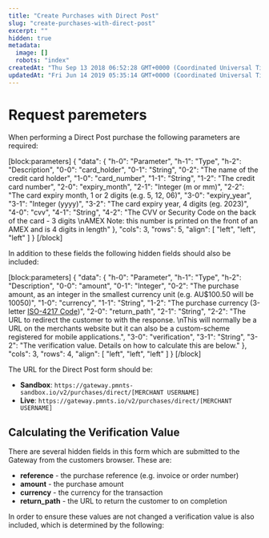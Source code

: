 ```yaml
---
title: "Create Purchases with Direct Post"
slug: "create-purchases-with-direct-post"
excerpt: ""
hidden: true
metadata: 
  image: []
  robots: "index"
createdAt: "Thu Sep 13 2018 06:52:28 GMT+0000 (Coordinated Universal Time)"
updatedAt: "Fri Jun 14 2019 05:35:14 GMT+0000 (Coordinated Universal Time)"
---
```

# Request paremeters

When performing a Direct Post purchase the following parameters are required:

[block:parameters]
{
  "data": {
    "h-0": "Parameter",
    "h-1": "Type",
    "h-2": "Description",
    "0-0": "card_holder",
    "0-1": "String",
    "0-2": "The name of the credit card holder",
    "1-0": "card_number",
    "1-1": "String",
    "1-2": "The credit card number",
    "2-0": "expiry_month",
    "2-1": "Integer (m or mm)",
    "2-2": "The card expiry month, 1 or 2 digits (e.g. 5, 12, 06)",
    "3-0": "expiry_year",
    "3-1": "Integer (yyyy)",
    "3-2": "The card expiry year, 4 digits (eg. 2023)",
    "4-0": "cvv",
    "4-1": "String",
    "4-2": "The CVV or Security Code on the back of the card - 3 digits  \nAMEX Note: this number is printed on the front of an AMEX and is 4 digits in length"
  },
  "cols": 3,
  "rows": 5,
  "align": [
    "left",
    "left",
    "left"
  ]
}
[/block]


In addition to these fields the following hidden fields should also be included:

[block:parameters]
{
  "data": {
    "h-0": "Parameter",
    "h-1": "Type",
    "h-2": "Description",
    "0-0": "amount",
    "0-1": "Integer",
    "0-2": "The purchase amount, as an integer in the smallest currency unit (e.g. AU$100.50 will be 10050)",
    "1-0": "currency",
    "1-1": "String",
    "1-2": "The purchase currency (3-letter [ISO-4217 Code](http://en.wikipedia.org/wiki/ISO_4217))",
    "2-0": "return_path",
    "2-1": "String",
    "2-2": "The URL to redirect the customer to with the response.  \nThis will normally be a URL on the merchants website but it can also be a custom-scheme registered for mobile applications.",
    "3-0": "verification",
    "3-1": "String",
    "3-2": "The verification value. Details on how to calculate this are below."
  },
  "cols": 3,
  "rows": 4,
  "align": [
    "left",
    "left",
    "left"
  ]
}
[/block]


The URL for the Direct Post form should be: 

- **Sandbox**: `https://gateway.pmnts-sandbox.io/v2/purchases/direct/[MERCHANT USERNAME]`
- **Live**: `https://gateway.pmnts.io/v2/purchases/direct/[MERCHANT USERNAME]`

## Calculating the Verification Value

There are several hidden fields in this form which are submitted to the Gateway from the customers browser. These are:

- **reference** - the purchase reference (e.g. invoice or order number)
- **amount** - the purchase amount
- **currency** - the currency for the transaction
- **return_path** - the URL to return the customer to on completion 

In order to ensure these values are not changed a verification value is also included, which is determined by the following:

